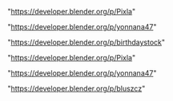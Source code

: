 "https://developer.blender.org/p/Pixla"

"https://developer.blender.org/p/yonnana47"

 
"https://developer.blender.org/p/birthdaystock"


"https://developer.blender.org/p/Pixla"


"https://developer.blender.org/p/yonnana47"


"https://developer.blender.org/p/bluszcz"


 
